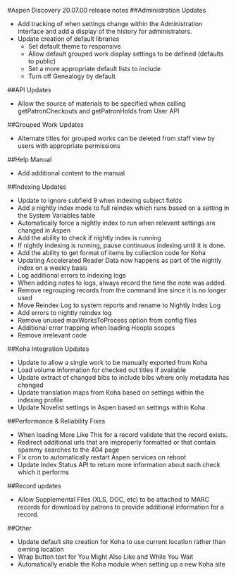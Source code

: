 #Aspen Discovery 20.07.00 release notes
##Administration Updates
- Add tracking of when settings change within the Administration interface and add a display of the history for administrators.
- Update creation of default libraries
  - Set default theme to responsive
  - Allow default grouped work display settings to be defined (defaults to public)
  - Set a more appropriate default lists to include
  - Turn off Genealogy by default

##API Updates
- Allow the source of materials to be specified when calling getPatronCheckouts and getPatronHolds from User API 

##Grouped Work Updates
- Alternate titles for grouped works can be deleted from staff view by users with appropriate permissions  

##Help Manual 
- Add additional content to the manual 

##Indexing Updates
- Update to ignore subfield 9 when indexing subject fields
- Add a nightly index mode to full reindex which runs based on a setting in the System Variables table
- Automatically force a nightly index to run when relevant settings are changed in Aspen 
- Add the ability to check if nightly index is running
- If nightly indexing is running, pause continuous indexing until it is done. 
- Add the ability to get format of items by collection code for Koha
- Updating Accelerated Reader Data now happens as part of the nightly index on a weekly basis
- Log additional errors to indexing logs
- When adding notes to logs, always record the time the note was added. 
- Remove regrouping records from the command line since it is no longer used
- Move Reindex Log to system reports and rename to Nightly Index Log
- Add errors to nightly reindex log
- Remove unused maxWorksToProcess option from config files
- Additional error trapping when loading Hoopla scopes
- Remove irrelevant code

##Koha Integration Updates
- Update to allow a single work to be manually exported from Koha
- Load volume information for checked out titles if available
- Update extract of changed bibs to include bibs where only metadata has changed
- Update translation maps from Koha based on settings within the indexing profile
- Update Novelist settings in Aspen based on settings within Koha

##Performance & Reliability Fixes
- When loading More Like This for a record validate that the record exists.
- Redirect additional urls that are improperly formatted or that contain spammy searches to the 404 page
- Fix cron to automatically restart Aspen services on reboot
- Update Index Status API to return more information about each check which it performs

##Record updates
- Allow Supplemental Files (XLS, DOC, etc) to be attached to MARC records for download by patrons to provide additional information for a record. 

##Other
- Update default site creation for Koha to use current location rather than owning location
- Wrap button text for You Might Also Like and While You Wait
- Automatically enable the Koha module when setting up a new Koha site
